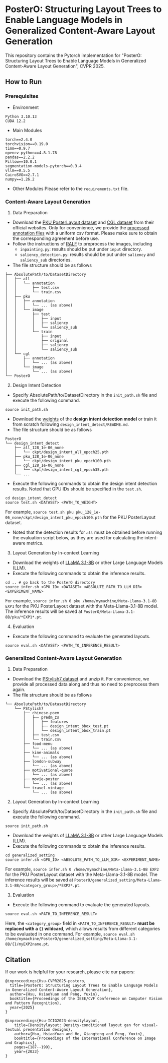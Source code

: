 # PosterO: Structuring Layout Trees to Enable Language Models in Generalized Content-Aware Layout Generation

This repository contains the Pytorch implementation for "PosterO: Structuring Layout Trees to Enable Language Models in Generalized Content-Aware Layout Generation", CVPR 2025.

## How to Run

### Prerequisites
- Environment
```
Python 3.10.13
CUDA 12.2
```
- Main Modules
```
torch==2.4.0
torchvision==0.19.0
timm==0.9.7
opencv-python==4.8.1.78
pandas==2.2.2
Pillow==10.0.1
segmentation-models-pytorch==0.3.4
vllm==0.5.5
CairoSVG==2.7.1
numpy==1.26.2
```
- Other Modules
Please refer to the ```requirements.txt``` file.

### Content-Aware Layout Generation
1. Data Preparation
- Download the [PKU PosterLayout dataset](https://github.com/PKU-ICST-MIPL/PosterLayout-CVPR2023) and [CGL dataset](https://github.com/minzhouGithub/CGL-GAN) from their official websites. Only for convenience, we provide the [processed annotation files](https://drive.google.com/drive/folders/1GGh02Zv0sDjTai3FE0uNPntm-Asj8ioD?usp=sharing) with a uniform csv format. Please make sure to obtain the corresponding agreement before use.
- Follow the instructions of [RALF](https://github.com/CyberAgentAILab/RALF) to preprocess the images, including
    - ```inpainting.py```: results should be put under ```input``` directory.
    - ```saliency_detection.py```: results should be put under ```saliency``` and ```saliency_sub``` directories.
- The file structure should be as follows
```
├── AbsolutePath/to/DatasetDirectory
│   ├── all
│   │   └── annotation
│   │       ├── test.csv
│   │       └── train.csv
│   ├── pku
│   │   ├── annotation
│   │   │   └── ... (as above)
│   │   └── image
│   │       ├── test
│   │       │   ├── input
│   │       │   ├── saliency
│   │       │   └── saliency_sub
│   │       └── train
│   │           ├── input
│   │           ├── original
│   │           ├── saliency
│   │           └── saliency_sub
│   └── cgl
│       ├── annotation
│       │   └── ... (as above)
│       └── image
│           └── ... (as above)
└── PosterO
```

2. Design Intent Detection
- Specify AbsolutePath/to/DatasetDirectory in the ```init_path.sh``` file and execute the following command.
```
source init_path.sh
```
- Download the [weights](https://drive.google.com/drive/folders/1CUv13fZvySk1AV-r-7jbBX0wRCyVFFQG?usp=sharing) of the **design intent detection model** or train it from scratch following ```design_intent_detect/README.md```.
- The file structure should be as follows
```
PosterO
└── design_intent_detect
    ├── all_128_1e-06_none
    │   └── ckpt/design_intent_all_epoch25.pth
    ├── pku_128_1e-06_none
    │   └── ckpt/design_intent_pku_epoch100.pth
    ├── cgl_128_1e-06_none
    │   └── ckpt/design_intent_cgl_epoch35.pth
    └── ...
```
- Execute the following commands to obtain the design intent detection results. Noted that GPU IDs should be specified in the ```test.sh```.
```
cd design_intent_detect
source test.sh <DATASET> <PATH_TO_WEIGHT>
```
For example, ```source test.sh pku pku_128_1e-06_none/ckpt/design_intent_pku_epoch100.pth``` for the PKU PosterLayout dataset.
- Noted that the detection results for ```all``` must be obtained before running the evaluation script below, as they are used for calculating the intent-aware metrics.

3. Layout Generation by In-context Learning
- Download the weights of [LLaMA 3.1-8B](https://huggingface.co/meta-llama/Llama-3.1-8B) or other Large Language Models (LLM).
- Execute the following commands to obtain the inference results.
```
cd .. # go back to the PosterO directory
source infer.sh <GPU_ID> <DATASET> <ABSOLUTE_PATH_TO_LLM_DIR> <EXPERIMENT_NAME>
```
For example, ```source infer.sh 0 pku /home/mymachine/Meta-Llama-3.1-8B EXP1``` for the PKU PosterLayout dataset with the Meta-Llama-3.1-8B model. The inference results will be saved at ```PosterO/Meta-Llama-3.1-8B/pku/*EXP1*.pt```.

4. Evaluation
- Execute the following command to evaluate the generated layouts.
```
source eval.sh <DATASET> <PATH_TO_INFERENCE_RESULT>
```

### Generalized Content-Aware Layout Generation
1. Data Preparation
- Download the [PStylish7 dataset](https://drive.google.com/file/d/1QzavL_nZEkw6jn6o2fl2HAmp2JKUw5_k/view?usp=sharing) and unzip it. For convenience, we provide all processed data along and thus no need to preprocess them again.
- The file structure should be as follows
```
└── AbsolutePath/to/DatasetDirectory
    └── PStylish7
        ├── chinese-poem
        │   ├── predm_zs
        │   │   ├── features
        │   │   ├── design_intent_bbox_test.pt
        │   │   └── design_intent_bbox_train.pt
        │   ├── test.csv
        │   └── train.csv
        ├── food-menu
        │   └── ... (as above)
        ├── kine-animals
        │   └── ... (as above)
        ├── london-subway
        │   └── ... (as above)
        ├── motivational-quote
        │   └── ... (as above)
        ├── movie-poster
        │   └── ... (as above)
        └── travel-vintage
            └── ... (as above)
```

2. Layout Generation by In-context Learning
- Specify AbsolutePath/to/DatasetDirectory in the ```init_path.sh``` file and execute the following command.
```
source init_path.sh
```
- Download the weights of [LLaMA 3.1-8B](https://huggingface.co/meta-llama/Llama-3.1-8B) or other Large Language Models (LLM).
- Execute the following commands to obtain the inference results.
```
cd generalized_setting
source infer.sh <GPU_ID> <ABSOLUTE_PATH_TO_LLM_DIR> <EXPERIMENT_NAME>
```
For example, ```source infer.sh 0 /home/mymachine/Meta-Llama-3.1-8B EXP2``` for the PKU PosterLayout dataset with the Meta-Llama-3.1-8B model. The inference results will be saved at ```PosterO/generalized_setting/Meta-Llama-3.1-8B/<category_group>/*EXP2*.pt```.

3. Evaluation
- Execute the following command to evaluate the generated layouts.
```
source eval.sh <PATH_TO_INFERENCE_RESULT>
```
Here, the ```<category_group>``` field in ```<PATH_TO_INFERENCE_RESULT>``` **must be replaced with a ```{}``` wildcard**, which allows results from different categories to be evaluated in one command. For example, ```source eval.sh /home/mymachine/PosterO/generalized_setting/Meta-Llama-3.1-8B/{}/myEXP2name.pt```.

## Citation
If our work is helpful for your research, please cite our papers:
```
@inproceedings{Hsu-CVPR2025-postero,
  title={PosterO: Structuring Layout Trees to Enable Language Models in Generalized Content-Aware Layout Generation},
  author={Hsu, HsiaoYuan and Peng, Yuxin},
  booktitle={Proceedings of the IEEE/CVF Conference on Computer Vision and Pattern Recognition},
  year={2025}
}
```
```
@inproceedings{Hsu-ICIG2023-densitylayout,
    title={Densitylayout: Density-conditioned layout gan for visual-textual presentation designs},
    author={Hsu, HsiaoYuan and He, Xiangteng and Peng, Yuxin},
    booktitle={Proceedings of the International Conference on Image and Graphics},
    pages={187--199},
    year={2023}
}
```